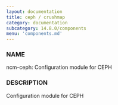 ```yaml
---
layout: documentation
title: ceph / crushmap
category: documentation
subcategory: 14.8.0/components
menu: 'components.md'
---
```

### NAME

ncm-ceph: Configuration module for CEPH

### DESCRIPTION

Configuration module for CEPH


